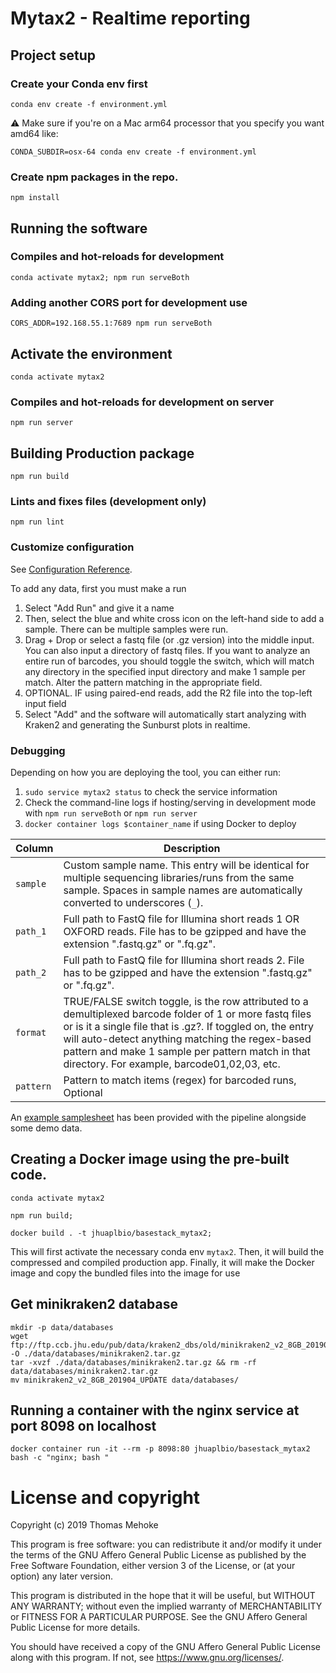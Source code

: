 # Mytax2 - Realtime reporting


## Project setup

### Create your Conda env first 

```
conda env create -f environment.yml
```

:warning: Make sure if you're on a Mac arm64 processor that you specify you want amd64 like:

```
CONDA_SUBDIR=osx-64 conda env create -f environment.yml
```

### Create npm packages in the repo.

```
npm install
```

## Running the software


### Compiles and hot-reloads for development

```
conda activate mytax2; npm run serveBoth
```

### Adding another CORS port for development use

```
CORS_ADDR=192.168.55.1:7689 npm run serveBoth
```

## Activate the environment

```
conda activate mytax2
```

### Compiles and hot-reloads for development on server
```
npm run server
```


## Building Production package
```
npm run build
```

### Lints and fixes files (development only)
```
npm run lint
```

### Customize configuration
See [Configuration Reference](https://cli.vuejs.org/config/).

To add any data, first you must make a run

1. Select "Add Run" and give it a name
2. Then, select the blue and white cross icon on the left-hand side to add a sample. There can be multiple samples were run.
3. Drag + Drop or select a fastq file (or .gz version) into the middle input. You can also input a directory of fastq files. If you want to analyze an entire run of barcodes, you should toggle the switch, which will match any directory in the specified input directory and make 1 sample per match. Alter the pattern matching in the appropriate field.
4. OPTIONAL. IF using paired-end reads, add the R2 file into the top-left input field
5. Select "Add" and the software will automatically start analyzing with Kraken2 and generating the Sunburst plots in realtime. 

### Debugging

Depending on how you are deploying the tool, you can either run:

1. `sudo service mytax2 status` to check the service information
2. Check the command-line logs if hosting/serving in development mode with `npm run serveBoth` or `npm run server`
3. `docker container logs $container_name` if using Docker to deploy



| Column     | Description                                                                                                                                                                            |
| ---------  | -------------------------------------------------------------------------------------------------------------------------------------------------------------------------------------- |
| `sample`   | Custom sample name. This entry will be identical for multiple sequencing libraries/runs from the same sample. Spaces in sample names are automatically converted to underscores (`_`). |
| `path_1`  | Full path to FastQ file for Illumina short reads 1 OR OXFORD reads. File has to be gzipped and have the extension ".fastq.gz" or ".fq.gz".                                             |
| `path_2`  | Full path to FastQ file for Illumina short reads 2. File has to be gzipped and have the extension ".fastq.gz" or ".fq.gz".                                                             |
| `format`  | TRUE/FALSE switch toggle, is the row attributed to a demultiplexed barcode folder of 1 or more fastq files or is it a single file that is .gz?. If toggled on, the entry will auto-detect anything matching the regex-based pattern and make 1 sample per pattern match in that directory. For example, barcode01,02,03, etc.     |
| `pattern` | Pattern to match items (regex) for barcoded runs, Optional                                            |

An [example samplesheet](../examples/Samplesheet.csv) has been provided with the pipeline alongside some demo data.

## Creating a Docker image using the pre-built code.


```
conda activate mytax2

npm run build;

docker build . -t jhuaplbio/basestack_mytax2; 

```

This will first activate the necessary conda env `mytax2`. Then, it will build the compressed and compiled production app. Finally, it will make the Docker image and copy the bundled files into the image for use


## Get minikraken2 database

```
mkdir -p data/databases
wget ftp://ftp.ccb.jhu.edu/pub/data/kraken2_dbs/old/minikraken2_v2_8GB_201904.tgz -O ./data/databases/minikraken2.tar.gz 
tar -xvzf ./data/databases/minikraken2.tar.gz && rm -rf data/databases/minikraken2.tar.gz
mv minikraken2_v2_8GB_201904_UPDATE data/databases/
```


## Running a container with the nginx service at port 8098 on localhost

```
docker container run -it --rm -p 8098:80 jhuaplbio/basestack_mytax2  bash -c "nginx; bash "
```

# License and copyright

Copyright (c) 2019 Thomas Mehoke

This program is free software: you can redistribute it and/or modify
it under the terms of the GNU Affero General Public License as
published by the Free Software Foundation, either version 3 of the
License, or (at your option) any later version.

This program is distributed in the hope that it will be useful,
but WITHOUT ANY WARRANTY; without even the implied warranty of
MERCHANTABILITY or FITNESS FOR A PARTICULAR PURPOSE.  See the
GNU Affero General Public License for more details.

You should have received a copy of the GNU Affero General Public License
along with this program.  If not, see <https://www.gnu.org/licenses/>.

